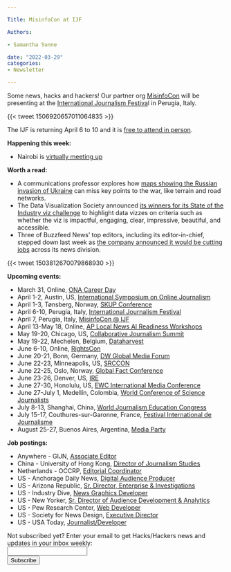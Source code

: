 ```yaml
---

Title: MisinfoCon at IJF

Authors: 

- Samantha Sunne

date: "2022-03-29" 
categories: 
- Newsletter 

---
```


Some news, hacks and hackers! Our partner org [MisinfoCon](https://www.journalismfestival.com/) will be presenting at the [International Journalism Festiva](https://www.journalismfestival.com/)l in Perugia, Italy. 

{{< tweet 1506920657011064835 >}}

The IJF is returning April 6 to 10 and it is [free to attend in person](https://www.journalismfestival.com/).

**Happening this week:**



* Nairobi is [virtually meeting up](https://calendar.google.com/calendar/u/0/event?action=VIEW&eid=MXNsMjRzMjg1Z2lqMmJoc2RtbWtsM3Q3bmggc2FtYW50aGFzdW5uZUBt&tok=MjYjc3RlcGhhbmVAY29kZWZvcmFmcmljYS5vcmdmY2Q3MjlhMDljMDJlM2E1ZGYxOWViY2NmMDQwN2MxZWUwN2YwYjg0&ctz=Asia/Bishkek&hl=en&es=1)

**Worth a read:**



* A communications professor explores how [maps showing the Russian invasion of Ukraine](https://www.niemanlab.org/2022/03/how-maps-show-and-hide-key-information-about-the-ukraine-war/) can miss key points to the war, like terrain and road networks.
* The Data Visualization Society announced [its winners for its State of the Industry viz challenge](https://www.datavisualizationsociety.org/soti-challenge-2021) to highlight data vizzes on criteria such as whether the viz is impactful, engaging, clear, impressive, beautiful, and accessible.
* Three of Buzzfeed News’ top editors, including its editor-in-chief, stepped down last week as [the company announced it would be cutting jobs](https://variety.com/2022/digital/news/buzzfeed-news-editors-resign-job-cuts-1235211375/) across its news division.

{{< tweet 1503812670079868930 >}}

**Upcoming events:**



* March 31, Online, [ONA Career Day](https://journalists.org/programs/career-day-2022/)
* April 1-2, Austin, US, [International Symposium on Online Journalism](https://isoj.org/)
* April 1-3, Tønsberg, Norway, [SKUP Conference](https://www.skup.no/2021/11/merk-deg-disse-datoene)
* April 6-10, Perugia, Italy, [International Journalism Festival](https://www.journalismfestival.com/)
* April 7, Perugia, Italy, [MisinfoCon @ IJF](https://misinfocon.com/hacks-hackers-announces-new-misinfocon-events-for-2022-b38d6b5a5205)
* April 13-May 18, Online, [AP Local News AI Readiness Workshops](https://edmaker.co/ap/readiness-workshops/local-news-ai)
* May 19-20, Chicago, US, [Collaborative Journalism Summit](https://collaborativejournalism.org/cjs2022/)
* May 19-22, Mechelen, Belgium, [Dataharvest](https://dataharvest.eu/)
* June 6-10, Online, [RightsCon](https://www.rightscon.org/)
* June 20-21, Bonn, Germany, [DW Global Media Forum](https://www.dw.com/en/shaping-tomorrow-now/a-59407905)
* June 22-23, Minneapolis, US, [SRCCON](https://srccon.org)
* June 22-25, Oslo, Norway, [Global Fact Conference](https://www.poynter.org/fact-checking/2021/fact-checkers-will-meet-oslo-for-the-first-in-person-global-fact-conference-in-two-years/)
* June 23-26, Denver, US, [IRE](https://www.ire.org/training/conferences/)
* June 27-30, Honolulu, US, [EWC International Media Conference](https://www.eastwestcenter.org/professional-development/seminars-journalism-programs/ewc-international-media-conference)
* June 27-July 1, Medellín, Colombia, [World Conference of Science Journalists](https://wfsj.org/world-conference-on-science-journalists/)
* July 8-13, Shanghai, China, [World Journalism Education Congress](https://wjec.net/china-to-host-2022-world-journalism-education-congress/)
* July 15-17, Couthures-sur-Garonne, France, [Festival International de Journalisme](https://festivalinternationaldejournalisme.com/)
* August 25-27, Buenos Aires, Argentina, [Media Party](https://www.mediaparty.info/)

**Job postings:**



* Anywhere - GIJN, [Associate Editor](https://www.ire.org/job-center/associate-editor-remote-2/)
* China - University of Hong Kong, [Director of Journalism Studies](https://www.journalismjobs.com/1673654-director-of-the-journalism-and-media-studies-centre-the-university-of-hong-kong)
* Netherlands - OCCRP, [Editorial Coordinator](https://www.occrp.org/en/occrp-jobs/editorial-coordinator)
* US - Anchorage Daily News, [Digital Audience Producer](https://www.journalismjobs.com/1673433-digital-audience-producer-anchorage-daily-news--adncom)
* US - Arizona Republic, [Sr. Director, Enterprise & Investigations](https://us61e2.dayforcehcm.com/CandidatePortal/en-US/gannett/Posting/View/49276)
* US - Industry Dive, [News Graphics Developer](https://jobs.lever.co/industrydive/aa94f755-ddbb-4ada-89a5-1df0c7c6d345)
* US - New Yorker, [Sr. Director of Audience Development & Analytics](https://condenast.wd5.myworkdayjobs.com/en-US/CondeCareers/job/1-World-Trade-Center-New-York-NY/Global-Director-of-Audience-Development-and-Analytics--The-New-Yorker_R-08120-1)
* US - Pew Research Center, [Web Developer](https://pewtrusts.wd5.myworkdayjobs.com/en-US/CenterExternal/details/Associate-Web-Developer_R001456)
* US - Society for News Design, [Executive Director](https://snd.org/job/snd-seeks-executive-director/)
* US - USA Today, [Journalist/Developer](https://us61e2.dayforcehcm.com/CandidatePortal/en-US/gannett/Posting/View/49343)

<div id="mc_embed_signup"><form id="mc-embedded-subscribe-form" class="validate" action="//hackshackers.us1.list-manage.com/subscribe/post?u=c56f2e53d5ed6ef87f8aaa75c&amp;id=fb2bc6f10b" method="post" name="mc-embedded-subscribe-form" novalidate="" target="_blank">

<div id="mc_embed_signup_scroll">

<div class="mc-field-group"><label for="mce-EMAIL">Not subscribed yet? Enter your email to get Hacks/Hackers news and updates in your inbox weekly:  </label></div>

<div class="mc-field-group"><input id="mce-EMAIL" class="required email" name="EMAIL" type="email" value="" /></div>

<!-- real people should not fill this in and expect good things - do not remove this or risk form bot signups-->

<div style="position: absolute; left: -5000px;"><input tabindex="-1" name="b_c56f2e53d5ed6ef87f8aaa75c_fb2bc6f10b" type="text" value="" /></div>

<div class="clear"><input id="mc-embedded-subscribe" class="button" name="subscribe" type="submit" value="Subscribe" /></div>

</div>

</form></div>

<!--End mc_embed_signup-->

<meta name="twitter:card" content="summary">

<meta name="twitter:image:src" content="https://hackshackers.com/content-images/about/hackshackers_logomark.png">
